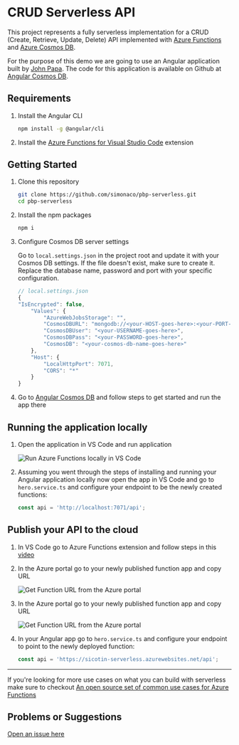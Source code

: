 # CRUD Serverless API

This project represents a fully serverless implementation for a CRUD (Create, Retrieve, Update, Delete) API implemented with [Azure Functions](https://aka.ms/azure-functions) and [Azure Cosmos DB](https://aka.ms/azure-cosmosdb).

For the purpose of this demo we are going to use an Angular application built by [John Papa](https://twitter.com/John_Papa). The code for this application is available on Github at [Angular Cosmos DB](https://github.com/johnpapa/angular-cosmosdb).

## Requirements

1.  Install the Angular CLI

    ```bash
    npm install -g @angular/cli
    ```

1.  Install the [Azure Functions for Visual Studio Code](https://aka.ms/vscode-azure-functions) extension

## Getting Started

1.  Clone this repository

    ```bash
    git clone https://github.com/simonaco/pbp-serverless.git
    cd pbp-serverless
    ```

1.  Install the npm packages

    ```bash
    npm i
    ```

1.  Configure Cosmos DB server settings

    Go to `local.settings.json` in the project root and update it with your Cosmos DB settings. If the file doesn't exist, make sure to create it. Replace the database name, password and port with your specific configuration.

    ```javascript
    // local.settings.json
    {
    "IsEncrypted": false,
        "Values": {
            "AzureWebJobsStorage": "",
            "CosmosDBURL": "mongodb://<your-HOST-goes-here>:<your-PORT-goes-here>/?ssl=true",
            "CosmosDBUser": "<your-USERNAME-goes-here>",
            "CosmosDBPass": "<your-PASSWORD-goes-here>",
            "CosmosDB": "<your-cosmos-db-name-goes-here>"
        },
        "Host": {
            "LocalHttpPort": 7071,
            "CORS": "*"
        }
    }
    ```

1.  Go to [Angular Cosmos DB](https://github.com/johnpapa/angular-cosmosdb) and follow steps to get started and run the app there

## Running the application locally

1.  Open the application in VS Code and run application

    ![Run Azure Functions locally in VS Code](https://i.imgur.com/GfjuEKD.gif)

1.  Assuming you went through the steps of installing and running your Angular application locally now open the app in VS Code and go to `hero.service.ts` and configure your endpoint to be the newly created functions:

    ```javascript
    const api = 'http://localhost:7071/api';
    ```

## Publish your API to the cloud

1.  In VS Code go to Azure Functions extension and follow steps in this [video](https://youtu.be/8GAO3obgEzc)

1.  In the Azure portal go to your newly published function app and copy URL

    ![Get Function URL from the Azure portal](https://i.imgur.com/LCl1kNN.gif)

1.  In the Azure portal go to your newly published function app and copy URL

    ![Get Function URL from the Azure portal](https://i.imgur.com/LCl1kNN.gif)

1.  In your Angular app go to `hero.service.ts` and configure your endpoint to point to the newly deployed function:

    ```javascript
    const api = 'https://sicotin-serverless.azurewebsites.net/api';
    ```

---

If you're looking for more use cases on what you can build with serverless make sure to checkout [An open source set of common use cases for Azure Functions](https://aka.ms/serverless-demos)

## Problems or Suggestions

[Open an issue here](https://github.com/simonaco/pbp-serverless/issues)
